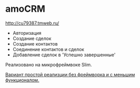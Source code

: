 # amoCRM

http://cu79387.tmweb.ru/

- Авторизация
- Создание сделок
- Создание контактов
- Соединение контактов и сделок
- Добавление сделок в 'Успешно завершенные'

Реализовано на микрофреймвоке Slim.

[Вариант простой реализции без фреймворка и с меньшим функционалом.](https://github.com/Gumarov1991/amoCRM-api-simple)
